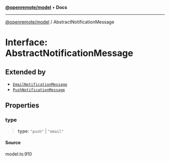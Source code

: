 [**@openremote/model**](../README.md) • **Docs**

***

[@openremote/model](../globals.md) / AbstractNotificationMessage

# Interface: AbstractNotificationMessage

## Extended by

- [`EmailNotificationMessage`](EmailNotificationMessage.md)
- [`PushNotificationMessage`](PushNotificationMessage.md)

## Properties

### type

> **type**: `"push"` \| `"email"`

#### Source

model.ts:910
